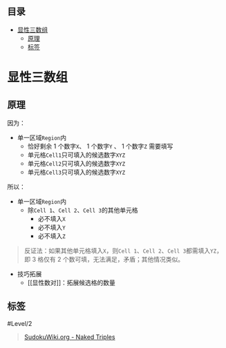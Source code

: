 <!-- START doctoc generated TOC please keep comment here to allow auto update -->
<!-- DON'T EDIT THIS SECTION, INSTEAD RE-RUN doctoc TO UPDATE -->
## 目录

- [显性三数组](#%E6%98%BE%E6%80%A7%E4%B8%89%E6%95%B0%E7%BB%84)
  - [原理](#%E5%8E%9F%E7%90%86)
  - [标签](#%E6%A0%87%E7%AD%BE)

<!-- END doctoc generated TOC please keep comment here to allow auto update -->

# 显性三数组

## 原理

因为：
- 单一区域`Region`内
	- 恰好剩余 1 个数字`X`、 1 个数字`Y` 、 1 个数字`Z` 需要填写
	- 单元格`Cell1`只可填入的候选数字`XYZ`
	- 单元格`Cell2`只可填入的候选数字`XYZ`
	- 单元格`Cell3`只可填入的候选数字`XYZ`

所以：
- 单一区域`Region`内
	- 除`Cell 1`、`Cell 2`、`Cell 3`的其他单元格
		- 必不填入`X`
		- 必不填入`Y`
		- 必不填入`Z`
> 反证法：如果其他单元格填入`X`，则`Cell 1`、`Cell 2`、`Cell 3`都需填入`YZ`，即 3 格仅有 2 个数可填，无法满足，矛盾；其他情况类似。

- 技巧拓展
	- [[显性数对]]：拓展候选格的数量

## 标签

#Level/2

> [SudokuWiki.org - Naked Triples](https://www.sudokuwiki.org/Naked_Candidates#NT)

